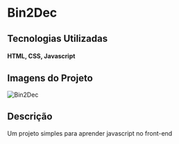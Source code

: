 # Bin2Dec

## Tecnologias Utilizadas

<h4>HTML, CSS, Javascript</h4>

## Imagens do Projeto

![Bin2Dec](https://user-images.githubusercontent.com/78651599/121118037-83f64c80-c7ef-11eb-808c-87307176a568.jpg)

## Descrição

Um projeto simples para aprender javascript no front-end
